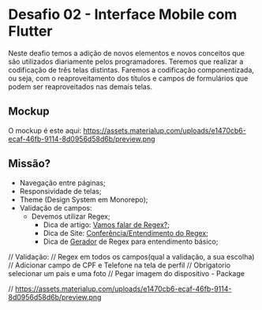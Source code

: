 # Desafio 02 - Interface Mobile com Flutter
Neste deafio temos a adição de novos elementos e novos conceitos que são utilizados diariamente pelos programadores. Teremos que realizar a codificação de três telas distintas. Faremos a codificação componentizada, ou seja, com o reaproveitamento dos títulos e campos de formulários que podem ser reaproveitados nas demais telas.

## Mockup
O mockup é este aqui: https://assets.materialup.com/uploads/e1470cb6-ecaf-46fb-9114-8d0956d58d6b/preview.png

## Missão?
- Navegação entre páginas;
- Responsividade de telas;
- Theme (Design System em Monorepo);
- Validação de campos:
    - Devemos utilizar Regex;
        - Dica de artigo: [Vamos falar de Regex?](https://blog.flutterando.com.br/vamos-falar-de-regex-8a2991d71ed9);
        - Dica de Site: [Conferência/Entendimento do Regex](http://www.regexplained.co.uk/);
        - Dica de [Gerador](https://regex-generator.olafneumann.org/) de Regex para entendimento básico;




// Validação:
//     Regex em todos os campos(qual a validação, a sua escolha)
//     Adicionar campo de CPF e Telefone na tela de perfil
//     Obrigatorio selecionar um pais e uma foto
// Pegar imagem do dispositivo - Package

// https://assets.materialup.com/uploads/e1470cb6-ecaf-46fb-9114-8d0956d58d6b/preview.png
